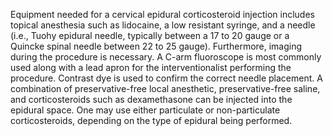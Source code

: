 Equipment needed for a cervical epidural corticosteroid injection includes topical anesthesia such as lidocaine, a low resistant syringe, and a needle (i.e., Tuohy epidural needle, typically between a 17 to 20 gauge or a Quincke spinal needle between 22 to 25 gauge). Furthermore, imaging during the procedure is necessary. A C-arm fluoroscope is most commonly used along with a lead apron for the interventionalist performing the procedure. Contrast dye is used to confirm the correct needle placement. A combination of preservative-free local anesthetic, preservative-free saline, and corticosteroids such as dexamethasone can be injected into the epidural space. One may use either particulate or non-particulate corticosteroids, depending on the type of epidural being performed.